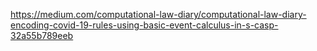 
https://medium.com/computational-law-diary/computational-law-diary-encoding-covid-19-rules-using-basic-event-calculus-in-s-casp-32a55b789eeb
